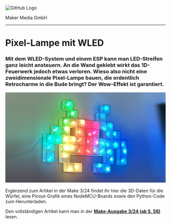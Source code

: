 ![GitHub Logo](http://www.heise.de/make/icons/make_logo.png)

Maker Media GmbH

***

# Pixel-Lampe mit WLED

### Mit dem WLED-System und einem ESP kann man LED-Streifen ganz leicht ansteuern. An die Wand geklebt wirkt das 1D-Feuerwerk jedoch etwas verloren. Wieso also nicht eine zweidimensionale Pixel-Lampe bauen, die ordentlich Retrocharme in die Bude bringt? Der Wow-Effekt ist garantiert.

![Aufmacherbild aus dem Heft](./pixellamp_banner.jpg)

Ergänzend zum Artikel in der Make 3/24 findet ihr hier die 3D-Daten für die Würfel, eine Pinout-Grafik eines NodeMCU-Boards sowie den Python-Code zum Herunterladen.

Den vollständigen Artikel kann man in der **[Make-Ausgabe 3/24 (ab S. 58)](https://www.heise.de/select/make)** lesen.
